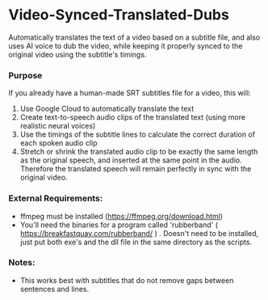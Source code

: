 # Video-Synced-Translated-Dubs
 Automatically translates the text of a video based on a subtitle file, and also uses AI voice to dub the video, while keeping it properly synced to the original video using the subtitle's timings.

### Purpose
If you already have a human-made SRT subtitles file for a video, this will:
1. Use Google Cloud to automatically translate the text
2. Create text-to-speech audio clips of the translated text (using more realistic neural voices)
3. Use the timings of the subtitle lines to calculate the correct duration of each spoken audio clip
4. Stretch or shrink the translated audio clip to be exactly the same length as the original speech, and inserted at the same point in the audio. Therefore the translated speech will remain perfectly in sync with the original video.

### External Requirements:
- ffmpeg must be installed (https://ffmpeg.org/download.html)
- You'll need the binaries for a program called 'rubberband' ( https://breakfastquay.com/rubberband/ ) . Doesn't need to be installed, just put both exe's and the dll file in the same directory as the scripts.

### Notes:
- This works best with subtitles that do not remove gaps between sentences and lines. 
